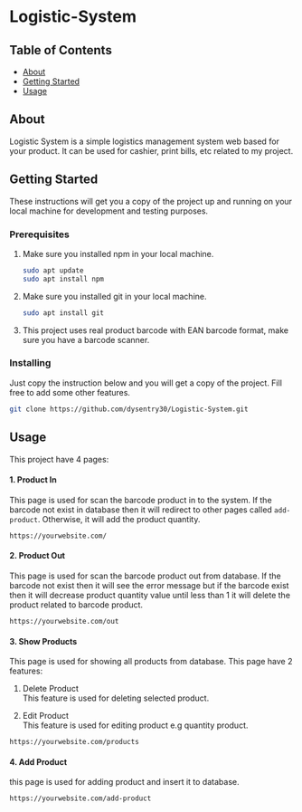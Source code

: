 # Logistic-System

## Table of Contents 

- [About](#about)
- [Getting Started](#getting_started)
- [Usage](#usage)

## About <a name = "about"></a>

Logistic System is a simple logistics management system web based for your product. It can be used for cashier, print bills, etc related to my project.     

## Getting Started <a name = "getting_started"></a>

These instructions will get you a copy of the project up and running on your local machine for development and testing purposes.

### Prerequisites

1. Make sure you installed npm in your local machine.

    ```bash
    sudo apt update
    sudo apt install npm
    ```
2. Make sure you installed git in your local machine.

    ```bash
    sudo apt install git
    ```
3. This project uses real product barcode with EAN barcode format, make sure you have a barcode scanner.

### Installing

Just copy the instruction below and you will get a copy of the project. Fill free to add some other features.

```bash
git clone https://github.com/dysentry30/Logistic-System.git
```



## Usage <a name = "usage"></a>
This project have 4 pages:

#### 1. Product In
This page is used for scan the barcode product in to the system. If the barcode not exist in database then it will redirect to other pages called `add-product`. Otherwise, it will add the product quantity.

```
https://yourwebsite.com/
```

#### 2. Product Out
This page is used for scan the barcode product out from database. If the barcode not exist then it will see the error message but if the barcode exist then it will decrease product quantity value until less than 1 it will delete the product related to barcode product.

```
https://yourwebsite.com/out
```

#### 3. Show Products 
This page is used for showing all products from database. This page have 2 features:

1. Delete Product \
This feature is used for deleting selected product.

2. Edit Product \
This feature is used for editing product e.g quantity product.

```
https://yourwebsite.com/products
```

#### 4. Add Product
this page is used for adding product and insert it to database.
```
https://yourwebsite.com/add-product
```